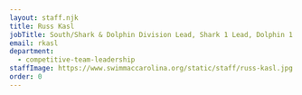```yaml
---
layout: staff.njk
title: Russ Kasl
jobTitle: South/Shark & Dolphin Division Lead, Shark 1 Lead, Dolphin 1 Lead
email: rkasl
department:
  - competitive-team-leadership
staffImage: https://www.swimmaccarolina.org/static/staff/russ-kasl.jpg
order: 0
---
```

